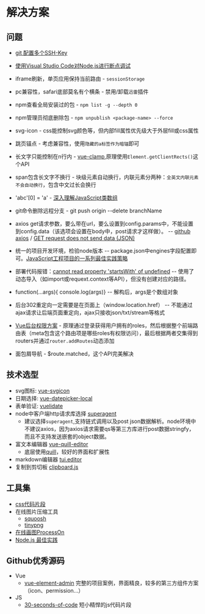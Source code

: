 # 解决方案

## 问题
* [git 配置多个SSH-Key](https://my.oschina.net/stefanzhlg/blog/529403)

* [使用Visual Studio Code对Node.js进行断点调试](https://segmentfault.com/a/1190000009084576)

* iframe刷新，单页应用保持当前路由 - `sessionStorage`

* pc兼容性，safari底部莫名有个横条 - 禁用/卸载`迅雷`插件

* npm查看全局安装过的包 - `npm list -g --depth 0`

* npm管理员彻底删除包 - `npm unpublish <package-name> --force`

* svg-icon - css能控制svg颜色等，但内部fill属性优先级大于外层fill或css属性

* 跳页锚点 - 考虑兼容性，使用`隐藏的a标签作为暗锚`即可

* 长文字只能控制在n行内 - [vue-clamp](https://github.com/Justineo/vue-clamp),原理使用`Element.getClientRects()`这个API

* span包含长文字不换行 - 块级元素自动换行，内联元素分两种：`全英文内联元素不会自动换行`，包含中文过长会换行

* 'abc'[0] = 'a' - [深入理解JavaScript类数组](https://segmentfault.com/a/1190000005076858)

* git命令删除远程分支 - git push origin --delete branchName

* axios get请求参数，要么带在url，要么设置到config.params中，不能设置到config.data（该选项会设置在body中，post请求才这样做）。 -- [github axios](https://github.com/axios/axios) / [GET request does not send data (JSON)](https://github.com/axios/axios/issues/787)

* 统一的项目开发环境，检验node版本 -- package.json中engines字段配置即可。[JavaScript工程项目的一系列最佳实践策略](https://mp.weixin.qq.com/s/FroImJAuAO05BY1rZAhMkQ)

* 部署代码报错：[cannot read property 'startsWith' of undefined](https://github.com/geowarin/friendly-errors-webpack-plugin/issues/69) -- 使用了动态导入（如import或requext.context等API），但没有创建对应的路径。

* function(...args){ console.log(args)} -- 解构后，args是个数组对象

* 后台302重定向一定需要是在页面上（window.location.href） -- 不能通过ajax请求让后端页面重定向，ajax只接收json/txt/stream等格式

* [Vue后台权限方案](https://segmentfault.com/a/1190000009506097) - 原理通过登录获得用户拥有的roles，然后根据整个前端路由表（meta包含这个路由项是哪些roles有权限访问），最后根据两者交集得到routers并通过`router.addRoutes`动态添加

* 面包屑导航 - $route.matched，这个API完美解决

## 技术选型

* svg图标: [vue-svgicon](https://github.com/MMF-FE/vue-svgicon)
* 日期选择: [vue-datepicker-local](https://github.com/weifeiyue/vue-datepicker-local)
* 表单验证: [vuelidate](https://github.com/monterail/vuelidate)
* node中客户端http请求库选择 [superagent]()
    * 建议选择`superagent`,支持链式调用以及post json数据解析。node环境中不建议axios，因为axios请求需要qs等第三方库进行post数据stringfy，而且不支持发送嵌套的object数据。
* 富文本编辑器 [vue-quill-editor](https://github.com/surmon-china/vue-quill-editor/blob/master/src/editor.vue)
    * 底层使用[quill](https://github.com/quilljs/quill)，较好的界面和扩展性
* markdown编辑器 [tui.editor](https://github.com/nhnent/tui.editor)
* 复制到剪切板 [clipboard.js]()

## 工具集

* [css代码片段](https://30-seconds.github.io/30-seconds-of-css/#transform-centering)
* 在线图片压缩工具
    * [squoosh](https://squoosh.app/)
    * [tinypng](https://tinypng.com/)
* [在线画图ProcessOn](https://www.processon.com/organizations/5c653312e4b0f0908a940a64#diagrams)
* [Node.js 最佳实践](https://github.com/i0natan/nodebestpractices/blob/master/README.chinese.md)


## Github优秀源码
* Vue
    * [vue-element-admin](https://github.com/PanJiaChen/vue-element-admin) 完整的项目案例，界面精良，较多的第三方组件方案（icon、permission...）
* JS
    * [30-seconds-of-code](https://github.com/30-seconds/30-seconds-of-code) 短小精悍的js代码片段
